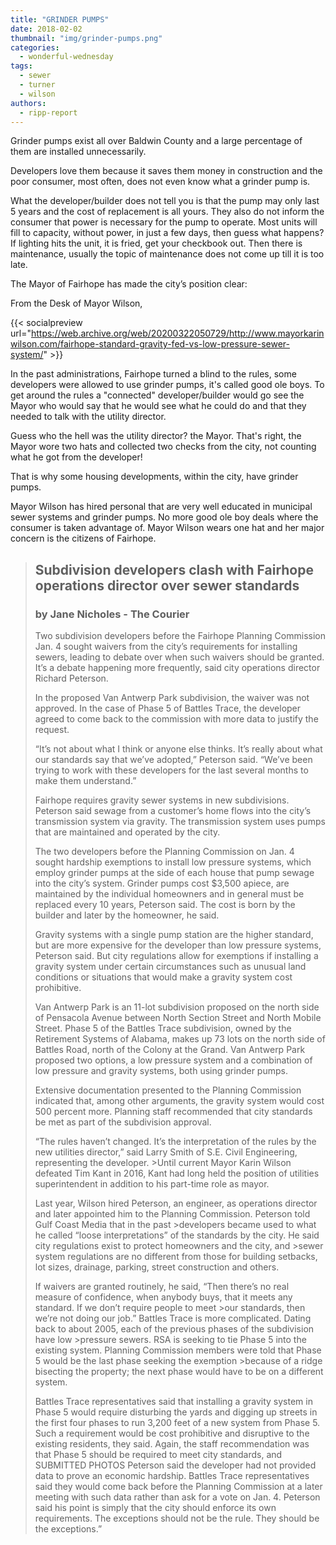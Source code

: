 ```yaml
---
title: "GRINDER PUMPS"
date: 2018-02-02
thumbnail: "img/grinder-pumps.png"
categories: 
  - wonderful-wednesday
tags: 
  - sewer
  - turner
  - wilson
authors: 
  - ripp-report
---
```


Grinder pumps exist all over Baldwin County and a large percentage of them are installed unnecessarily.

Developers love them because it saves them money in construction and the poor consumer, most often, does not even know what a grinder pump is.

What the developer/builder does not tell you is that the pump may only last 5 years and the cost of replacement is all yours. They also do not inform the consumer that power is necessary for the pump to operate. Most units will fill to capacity, without power, in just a few days, then guess what happens? If lighting hits the unit, it is fried, get your checkbook out. Then there is maintenance, usually the topic of maintenance does not come up till it is too late.

The Mayor of Fairhope has made the city’s position clear:

From the Desk of Mayor Wilson,

{{< socialpreview url="https://web.archive.org/web/20200322050729/http://www.mayorkarinwilson.com/fairhope-standard-gravity-fed-vs-low-pressure-sewer-system/" >}}

In the past administrations, Fairhope turned a blind to the rules, some developers were allowed to use grinder pumps, it's called good ole boys. To get around the rules a "connected" developer/builder would go see the Mayor who would say that he would see what he could do and that they needed to talk with the utility director.

Guess who the hell was the utility director? the Mayor. That's right, the Mayor wore two hats and collected two checks from the city, not counting what he got from the developer!

That is why some housing developments, within the city, have grinder pumps.

Mayor Wilson has hired personal that are very well educated in municipal sewer systems and grinder pumps. No more good ole boy deals where the consumer is taken advantage of. Mayor Wilson wears one hat and her major concern is the citizens of Fairhope.

>## Subdivision developers clash with Fairhope operations director over sewer standards
>
>### by Jane Nicholes - The Courier
>
>Two subdivision developers before the Fairhope Planning Commission Jan. 4 sought waivers from the city’s requirements for installing sewers, leading to debate over when such waivers should be granted. It’s a debate happening more frequently, said city operations director Richard Peterson.
>
>In the proposed Van Antwerp Park subdivision, the waiver was not approved. In the case of Phase 5 of Battles Trace, the developer agreed to come back to the commission with more data to justify the request.
>
>“It’s not about what I think or anyone else thinks. It’s really about what our standards say that we’ve adopted,” Peterson said. “We’ve been trying to work with these developers for the last several months to make them understand.”
>
>Fairhope requires gravity sewer systems in new subdivisions. Peterson said sewage from a customer’s home flows into the city’s transmission system via gravity. The transmission system uses pumps that are maintained and operated by the city.
>
>The two developers before the Planning Commission on Jan. 4 sought hardship exemptions to install low pressure systems, which employ grinder pumps at the side of each house that pump sewage into the city’s system. Grinder pumps cost $3,500 apiece, are maintained by the individual homeowners and in general must be replaced every 10 years, Peterson said. The cost is born by the builder and later by the homeowner, he said.
>
>Gravity systems with a single pump station are the higher standard, but are more expensive for the developer than low pressure systems, Peterson said. But city regulations allow for exemptions if installing a gravity system under certain circumstances such as unusual land conditions or situations that would make a gravity system cost prohibitive.
>
>Van Antwerp Park is an 11-lot subdivision proposed on the north side of Pensacola Avenue between North Section Street and North Mobile Street. Phase 5 of the Battles Trace subdivision, owned by the Retirement Systems of Alabama, makes up 73 lots on the north side of Battles Road, north of the Colony at the Grand. Van Antwerp Park proposed two options, a low pressure system and a combination of low pressure and gravity systems, both using grinder pumps.
>
>Extensive documentation presented to the Planning Commission indicated that, among other arguments, the gravity system would cost 500 percent more. Planning staff recommended that city standards be met as part of the subdivision approval.
>
>“The rules haven’t changed. It’s the interpretation of the rules by the new utilities director,” said Larry Smith of S.E. Civil Engineering, representing the developer. >Until current Mayor Karin Wilson defeated Tim Kant in 2016, Kant had long held the position of utilities superintendent in addition to his part-time role as mayor.
>
>Last year, Wilson hired Peterson, an engineer, as operations director and later appointed him to the Planning Commission. Peterson told Gulf Coast Media that in the past >developers became used to what he called “loose interpretations” of the standards by the city. He said city regulations exist to protect homeowners and the city, and >sewer system regulations are no different from those for building setbacks, lot sizes, drainage, parking, street construction and others.
>
>If waivers are granted routinely, he said, “Then there’s no real measure of confidence, when anybody buys, that it meets any standard. If we don’t require people to meet >our standards, then we’re not doing our job.” Battles Trace is more complicated. Dating back to about 2005, each of the previous phases of the subdivision have low >pressure sewers. RSA is seeking to tie Phase 5 into the existing system. Planning Commission members were told that Phase 5 would be the last phase seeking the exemption >because of a ridge bisecting the property; the next phase would have to be on a different system.
>
>Battles Trace representatives said that installing a gravity system in Phase 5 would require disturbing the yards and digging up streets in the first four phases to run 3,200 feet of a new system from Phase 5. Such a requirement would be cost prohibitive and disruptive to the existing residents, they said. Again, the staff recommendation was that Phase 5 should be required to meet city standards, and SUBMITTED PHOTOS Peterson said the developer had not provided data to prove an economic hardship. Battles Trace representatives said they would come back before the Planning Commission at a later meeting with such data rather than ask for a vote on Jan. 4. Peterson said his point is simply that the city should enforce its own requirements. The exceptions should not be the rule. They should be the exceptions.”
